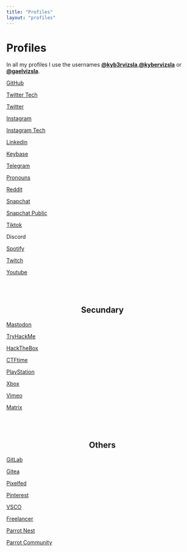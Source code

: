 ```yaml
---
title: "Profiles"
layout: "profiles"
---
```

# Profiles
In all my profiles I use the usernames **[@kyb3rvizsla](/profiles/kyb3rvizsla)**,**[@kybervizsla](/profiles/kybervizsla)** or **[@gaelvizsla](/profiles/gaelvizsla)**.

<!--HTML-->
<div class="container1">
    <a href="https://github.com/kyb3rvizsla" target="_blank"><div class="box">
        <i class="si si-github fa-2x"></i> <p>GitHub</p>
    </div></a>
    <a href="https://twitter.com/kyb3rvizsla" target="_blank"><div class="box">
        <i class="fab fa-twitter-square fa-2x"></i> <p>Twitter Tech</p>
    </div></a>
    <a href="https://twitter.com/gaelvizsla" target="_blank"><div class="box">
        <i class="si si-twitter fa-2x"></i> <p>Twitter</p>
    </div></a>
    <a href="https://instagram.com/gaelvizsla" target="_blank"><div class="box">
        <i class="si si-instagram fa-2x"></i> <p>Instagram</p>
    </div></a>
    <a href="https://instagram.com/kyb3rvizsla" target="_blank"><div class="box">
        <i class="fab fa-instagram-square fa-2x"></i> <p>Instagram Tech</p>
    </div></a>
    <a href="https://linkedin.com/in/kyb3rvizsla" target="_blank"><div class="box">
        <i class="si si-linkedin fa-2x"></i> <p>Linkedin</p>
    </div></a>
    <a href="https://keybase.io/kyb3rvizsla" target="_blank"><div class="box">
        <i class="si si-keybase fa-2x"></i> <p>Keybase</p>
    </div></a>
    <a href="https://t.me/kyb3rvizsla" target="_blank"><div class="box">
        <i class="si si-telegram fa-2x"></i> <p>Telegram</p>
    </div></a>
    <a href="https://en.pronouns.page/@kyb3rvizsla" target="_blank"><div class="box">
        <i class="fas fa-bullhorn fa-2x"></i> <p>Pronouns</p>
    </div></a>
</div>
<div class="container2">
    <a href="https://reddit.com/u/kybervizsla" target="_blank"><div class="box">
        <i class="si si-reddit fa-2x"></i> <p>Reddit</p>
    </div></a>
    <a href="https://snapchat.com/add/kyb3rvizsla" target="_blank"><div class="box">
        <i class="si si-snapchat fa-2x"></i> <p>Snapchat</p>
    </div></a>
    <a href="https://snapchat.com/add/kyb3rvizsla.pub" target="_blank"><div class="box">
        <i class="si si-snapchat fa-2x"></i> <p>Snapchat Public</p>
    </div></a>
    <a href="https://www.tiktok.com/@kyb3rvizsla" target="_blank"><div class="box">
        <i class="si si-tiktok fa-2x"></i> <p>Tiktok</p>
    </div></a>
    <script>function discord_alert(){alert("My Discord user is: kyb3rvizsla#9104");}</script><a onclick="discord_alert()" style="cursor: pointer;"><div class="box">
        <i class="si si-discord fa-2x"></i> <p>Discord</p>
    </div></a>
    <a href="https://open.spotify.com/user/3e7zcx4j0yv93iqbv78v4i6kq" target="_blank"><div class="box">
        <i class="si si-spotify fa-2x"></i> <p>Spotify</p>
    </div></a>
    <a href="https://twitch.com/kyb3rvizsla" target="_blank"><div class="box">
        <i class="si si-twitch fa-2x"></i> <p>Twitch</p>
    </div></a>
    <a href="https://www.youtube.com/channel/UC3gvBSZDfgDaDLSWvWAJ5fQ" target="_blank"><div class="box">
        <i class="si si-youtube fa-2x"></i> <p>Youtube</p>
    </div></a>
</div>

<br><br>
<h2 style="text-align: center;">Secundary</h2>
<div class="container3">
    <a href="https://mastodon.social/@kyb3rvizsla" target="_blank"><div class="box">
        <i class="si si-mastodon fa-2x"></i> <p>Mastodon</p>
    </div></a>
    <a href="https://tryhackme.com/p/kyb3rvizsla" target="_blank"><div class="box">
        <i class="si si-tryhackme fa-2x"></i> <p>TryHackMe</p>
    </div></a>
    <a href="https://app.hackthebox.eu/users/13569" target="_blank"><div class="box">
        <i class="si si-hackthebox fa-2x"></i> <p>HackTheBox</p>
    </div></a>
    <a href="https://ctftime.org/user/115253" target="_blank"><div class="box">
        <i class="fas fa-flag fa-2x"></i> <p>CTFtime</p>
    </div></a>
    <a href="https://psnprofiles.com/kyb3rvizsla" target="_blank"><div class="box">
        <i class="si si-playstation fa-2x"></i> <p>PlayStation</p>
    </div></a>
    <a href="https://www.xboxgamertag.com/search/kyb3rvizsla" target="_blank"><div class="box">
        <i class="si si-xbox fa-2x"></i> <p>Xbox</p>
    </div></a>
    <a href="https://vimeo.com/kyb3rvizsla" target="_blank"><div class="box">
        <i class="si si-vimeo fa-2x"></i> <p>Vimeo</p>
    </div></a>
    <a href="https://matrix.to/#/@kyb3rvizsla:matrix.org" target="_blank"><div class="box">
        <i class="si si-matrix fa-2x"></i> <p>Matrix</p>
    </div></a>
</div>

<br><br>
<h2 style="text-align: center;">Others</h2>
<div class="container4">
    <a href="https://gitlab.com/kyb3rvizsla" target="_blank"><div class="box">
        <i class="si si-gitlab fa-2x"></i> <p>GitLab</p>
    </div></a>
    <a href="https://gitea.com/kyb3rvizsla" target="_blank"><div class="box">
        <i class="si si-gitea fa-2x"></i> <p>Gitea</p>
    </div></a>
    <a href="https://pixelfed.social/kyb3rvizsla" target="_blank"><div class="box">
        <i class="si si-insomnia fa-2x"></i> <p>Pixelfed</p>
    </div></a>
    <a href="https://www.pinterest.com/kyb3rvizsla" target="_blank"><div class="box">
        <i class="si si-pinterest fa-2x"></i> <p>Pinterest</p>
    </div></a>
    <a href="https://vsco.co/kyb3rvizsla" target="_blank"><div class="box">
        <i class="si si-vsco fa-2x"></i> <p>VSCO</p>
    </div></a>
    <a href="https://www.freelancer.com/u/kyb3rvizsla" target="_blank"><div class="box">
        <i class="si si-freelancer fa-2x"></i> <p>Freelancer</p>
    </div></a>
    <a href="https://nest.parrotsec.org/kyb3rvizsla" target="_blank"><div class="box">
        <i class="si si-linux fa-2x"></i> <p>Parrot Nest</p>
    </div></a>
    <a href="https://community.parrotsec.org/u/kyb3rvizsla" target="_blank"><div class="box">
        <i class="si si-linux fa-2x"></i> <p>Parrot Community</p>
    </div></a>
</div>
